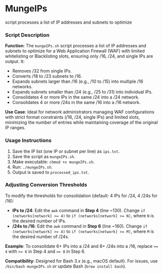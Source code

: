 # MungeIPs
script processes a list of IP addresses and subnets to optimize

### Script Description
**Function**: The `mungeIPs.sh` script processes a list of IP addresses and subnets to optimize for a Web Application Firewall (WAF) with limited whitelisting or Blacklisting slots, ensuring only /16, /24, and single IPs are output. It:
- Removes /32 from single IPs.
- Converts /18 to /23 subnets to /16.
- Expands subnets larger than /16 (e.g., /10 to /15) into multiple /16 networks.
- Expands subnets smaller than /24 (e.g., /25 to /31) into individual IPs.
- Consolidates 4 or more IPs in the same /24 into a /24 network.
- Consolidates 4 or more /24s in the same /16 into a /16 network.

**Use Case**: Ideal for network administrators managing WAF configurations with strict format constraints (/16, /24, single IPs) and limited slots, minimizing the number of entries while maintaining coverage of the original IP ranges.

### Usage Instructions
1. Save the IP list (one IP or subnet per line) as `ips.txt`.
2. Save the script as `mungeIPs.sh`.
3. Make executable: `chmod +x mungeIPs.sh`.
4. Run: `./mungeIPs.sh`.
5. Output is saved to `processed_ips.txt`.

### Adjusting Conversion Thresholds
To modify the thresholds for consolidation (default: 4 IPs for /24, 4 /24s for /16):
- **IPs to /24**: Edit the `awk` command in **Step 4** (line ~130). Change `if (networks[network] >= 4)` to `if (networks[network] >= N)`, where `N` is the desired number of IPs.
- **/24s to /16**: Edit the `awk` command in **Step 6** (line ~160). Change `if (networks[network] >= 4)` to `if (networks[network] >= M)`, where `M` is the desired number of /24s.

**Example**: To consolidate 6+ IPs into a /24 and 8+ /24s into a /16, replace `>= 4` with `>= 6` in Step 4 and `>= 8` in Step 6.

**Compatibility**: Designed for Bash 3.x (e.g., macOS default). For issues, use `/bin/bash mungeIPs.sh` or update Bash (`brew install bash`).
